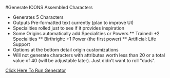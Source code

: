 #Generate ICONS Assembled Characters

* Generates 5 Characters
* Outputs Pre-formatted text currently (plan to improve UI)
* Specialities rolled just to see if it provides inspiration
* Some Origins automatically add Specialities or Powers
** Trained: +2 Specialities
** Birthright: +1 Power (the first power)
** Artificial: Life Support
* Options at the bottom detail origin customizations
* Will not generate characters with attributes worth less than 20 or a total value of 40 (will be adjustable later).  Just didn't want to roll "duds".

[Click Here To Run Generator](http://arcanearcade.com/icons-gen/)
